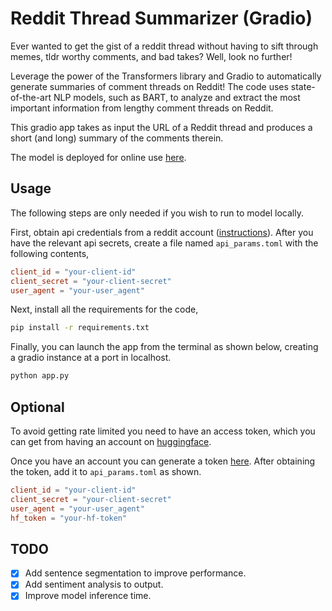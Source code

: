 # Reddit Thread Summarizer (Gradio)

Ever wanted to get the gist of a reddit thread without having to sift through memes, tldr worthy comments, and bad takes? Well, look no further!

Leverage the power of the Transformers library and Gradio to automatically generate summaries of comment threads on Reddit! The code uses state-of-the-art NLP models, such as BART, to analyze and extract the most important information from lengthy comment threads on Reddit.

This gradio app takes as input the URL of a Reddit thread and produces a short (and long) summary of the comments therein.

The model is deployed for online use [here](https://kkastr-summit.hf.space/).

## Usage

The following steps are only needed if you wish to run to model locally.

First, obtain api credentials from a reddit account ([instructions](https://github.com/reddit-archive/reddit/wiki/OAuth2-Quick-Start-Example#first-steps)). After you have the relevant api secrets, create a file named `api_params.toml` with the following contents,

```toml
client_id = "your-client-id"
client_secret = "your-client-secret"
user_agent = "your-user_agent"
```

Next, install all the requirements for the code,

```bash
pip install -r requirements.txt
```

Finally, you can launch the app from the terminal as shown below, creating a gradio instance at a port in localhost.

```bash
python app.py
```

## Optional

To avoid getting rate limited you need to have an access token, which you can get from having an account on [huggingface](https://huggingface.co/join).

Once you have an account you can generate a token [here](https://huggingface.co/settings/tokens).
After obtaining the token, add it to `api_params.toml` as shown.

```toml
client_id = "your-client-id"
client_secret = "your-client-secret"
user_agent = "your-user_agent"
hf_token = "your-hf-token"
```

## TODO

- [x] Add sentence segmentation to improve performance.
- [x] Add sentiment analysis to output.
- [x] Improve model inference time.
